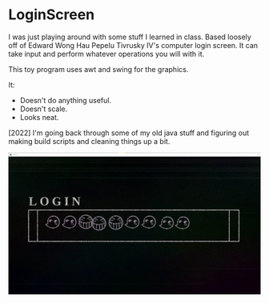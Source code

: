# LoginScreen
I was just playing around with some stuff I learned in class.
Based loosely off of Edward Wong Hau Pepelu Tivrusky IV's computer login screen.
It can take input and perform whatever operations you will with it.

This toy program uses awt and swing for the graphics.

It:
  * Doesn't do anything useful.
  * Doesn't scale.
  * Looks neat.

[2022] I'm going back through some of my old java stuff and figuring out making build scripts and cleaning things up a bit.

![](https://github.com/COZMIKDX/LoginScreen/blob/master/src/assets/loginscreen_social_preview.png?raw=true)
